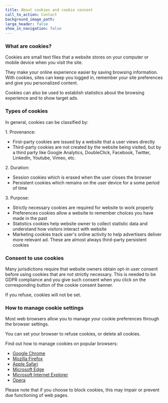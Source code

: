 ```yaml
---
title: About cookies and cookie consent
call_to_action: Contact
background_image_path:
large_header: false
show_in_navigation: false
---
```


### What are cookies? 

Cookies are small text files that a website stores on your computer or mobile device when you visit the site.

They make your online experience easier by saving browsing information. With cookies, sites can keep you logged in, remember your site preferences and give you personalized content.

Cookies can also be used to establish statistics about the browsing experience and to show target ads. 

### Types of cookies 

In general, cookies can be classified by:

1\. Provenance:
- First-party cookies are issued by a website that a user views directly
- Third-party cookies are not created by the website being visited, but by a third party like Google Analytics, DoubleClick, Facebook, Twitter, LinkedIn, Youtube, Vimеo, etc.


2\. Duration:
- Session cookies which is erased when the user closes the browser
- Persistent cookies which remains on the user device for a some period of time


3\. Purpose:
- Strictly necessary cookies are required for website to work properly
- Preferences cookies allow a website to remember choices you have made in the past
- Statistics cookies help website owner to collect statistic data and understand how visitors interact with website
- Marketing cookies track user's online activity to help advertisers deliver more relevant ad. These are almost always third-party persistent cookies 

### Consent to use cookies 

Many jurisdictions require that website owners obtain opt-in user consent before using cookies that are not strictly necessary. This is needed to be GDPR compliance and you give such consent when you click on the corresponding button of the cookie consent banner.

If you refuse, cookies will not be set. 

### How to manage cookie settings 

Most web browsers allow you to manage your cookie preferences through the browser settings.

You can set your browser to refuse cookies, or delete all cookies.

Find out how to manage cookies on popular browsers: 

- [Google Chrome](https://support.google.com/accounts/answer/61416)
- [Mozilla Firefox](https://support.mozilla.org/en-US/kb/enable-and-disable-cookies-website-preferences)
- [Apple Safari](https://support.apple.com/en-gb/guide/safari/sfri11471/mac)
- [Microsoft Edge](https://privacy.microsoft.com/en-us/windows-10-microsoft-edge-and-privacy)
- [Microsoft Internet Explorer](https://support.microsoft.com/en-gb/help/17442/windows-internet-explorer-delete-manage-cookies)
- [Opera](https://help.opera.com/en/latest/web-preferences/#cookies)

Please note that if you choose to block cookies, this may impair or prevent due functioning of web pages. 